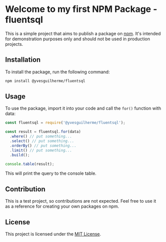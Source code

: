 # Welcome to my first NPM Package - fluentsql

This is a simple project that aims to publish a package on [npm](https://www.npmjs.com/). It's intended for demonstration purposes only and should not be used in production projects.

## Installation

To install the package, run the following command:

```bash
npm install @yvesguilherme/fluentsql
```

## Usage

To use the package, import it into your code and call the `for()` function with data:

```js
const fluentsql = require('@yvesguilherme/fluentsql');

const result = fluentsql.for(data)
  .where() // put something...
  .select() // put something...
  .orderBy() // put something...
  .limit() // put something...
  .build();

console.table(result);
```

This will print the query to the console table.

## Contribution
This is a test project, so contributions are not expected. Feel free to use it as a reference for creating your own packages on npm.

## License
This project is licensed under the [MIT License](LICENSE).

